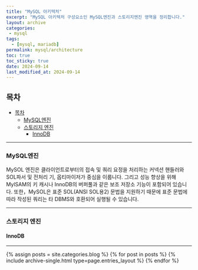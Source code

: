 ```yaml
---
title: "MySQL 아키텍처"
excerpt: "MySQL 아키텍처 구성요소인 MySQL엔진과 스토리지엔진 영역을 정리합니다."
layout: archive
categories:
 - mysql
tags:
  - [mysql, mariadb]
permalink: mysql/architecture
toc: true
toc_sticky: true
date: 2024-09-14
last_modified_at: 2024-09-14
---
```


목차
---
- [목차](#목차)
  - [MySQL엔진](#mysql엔진)
  - [스토리지 엔진](#스토리지-엔진)
    - [InnoDB](#innodb)

---

### MySQL엔진
MySOL 엔진은 클라이언트로부터의 접속 및 쿼리 요정을 처리하는 커넥션 핸들러와 SOL파서 및 전처리 기, 옵티마이저가 중심을 이룹니다. 그리고 성능 향상을 위해 MylSAM의 키 캐시나 InnoDB의 버퍼풀과 같은 보조 저장소 기능이 포함되어 있습니다. 또한，MySOL은 표준 SOL(ANSI SOL용2) 문법을 지원하기 때문에 표준 문법에 따라 작성된 쿼리는 타 DBMS와 호환되어 실행될 수 있습니다.

---
### 스토리지 엔진
#### InnoDB

---
{% assign posts = site.categories.blog %}
{% for post in posts %} {% include archive-single.html type=page.entries_layout %} {% endfor %}
